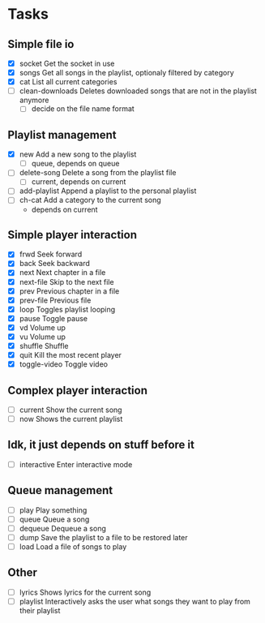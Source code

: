 
# Tasks

## Simple file io

 - [x] socket             Get the socket in use
 - [x] songs              Get all songs in the playlist, optionaly filtered by category
 - [x] cat                List all current categories
 - [ ] clean-downloads    Deletes downloaded songs that are not in the playlist anymore
     - [ ] decide on the file name format

## Playlist management

 - [x] new                Add a new song to the playlist
     - [ ] queue, depends on queue
 - [ ] delete-song        Delete a song from the playlist file
     - [ ] current, depends on current
 - [ ] add-playlist       Append a playlist to the personal playlist
 - [ ] ch-cat             Add a category to the current song
     - depends on current

## Simple player interaction

 - [x] frwd               Seek forward
 - [x] back               Seek backward
 - [x] next               Next chapter in a file
 - [x] next-file          Skip to the next file
 - [x] prev               Previous chapter in a file
 - [x] prev-file          Previous file
 - [x] loop               Toggles playlist looping
 - [x] pause              Toggle pause
 - [x] vd                 Volume up
 - [x] vu                 Volume up
 - [x] shuffle            Shuffle
 - [x] quit               Kill the most recent player
 - [x] toggle-video       Toggle video

## Complex player interaction

 - [ ] current            Show the current song
 - [ ] now                Shows the current playlist

## Idk, it just depends on stuff before it

 - [ ] interactive        Enter interactive mode

## Queue management
 - [ ] play               Play something
 - [ ] queue              Queue a song
 - [ ] dequeue            Dequeue a song
 - [ ] dump               Save the playlist to a file to be restored later
 - [ ] load               Load a file of songs to play

## Other

 - [ ] lyrics             Shows lyrics for the current song
 - [ ] playlist           Interactively asks the user what songs they want to play from their playlist
